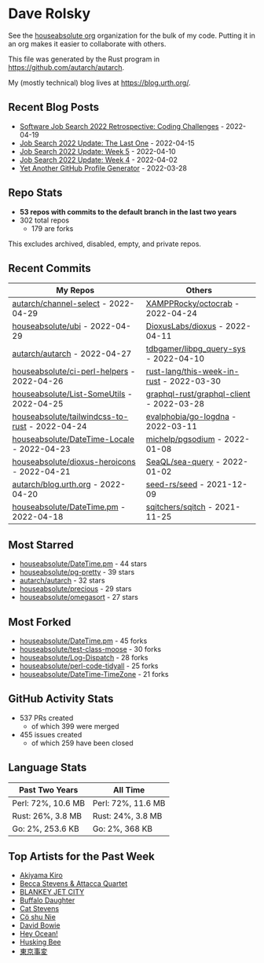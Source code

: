 
# Dave Rolsky

See the [houseabsolute org](/houseabsolute) organization for the bulk of my
code. Putting it in an org makes it easier to collaborate with others.

This file was generated by the Rust program in
https://github.com/autarch/autarch.

My (mostly technical) blog lives at https://blog.urth.org/.

## Recent Blog Posts

- [Software Job Search 2022 Retrospective: Coding Challenges](https://blog.urth.org/2022/04/19/software-job-search-2022-retrospective-coding-challenges/) - 2022-04-19
- [Job Search 2022 Update: The Last One](https://blog.urth.org/2022/04/15/job-search-2022-update-the-last-one/) - 2022-04-15
- [Job Search 2022 Update: Week 5](https://blog.urth.org/2022/04/10/job-search-2022-update-week-5/) - 2022-04-10
- [Job Search 2022 Update: Week 4](https://blog.urth.org/2022/04/02/job-search-2022-update-week-4/) - 2022-04-02
- [Yet Another GitHub Profile Generator](https://blog.urth.org/2022/03/28/yet-another-github-profile-generator/) - 2022-03-28


## Repo Stats
- **53 repos with commits to the default branch in the last two years**
- 302 total repos
  - 179 are forks

This excludes archived, disabled, empty, and private repos.

## Recent Commits
| My Repos | Others |
|----------|--------|
| [autarch/channel-select](https://github.com/autarch/channel-select) - 2022-04-29              | [XAMPPRocky/octocrab](https://github.com/XAMPPRocky/octocrab) - 2022-04-24                |
| [houseabsolute/ubi](https://github.com/houseabsolute/ubi) - 2022-04-29              | [DioxusLabs/dioxus](https://github.com/DioxusLabs/dioxus) - 2022-04-11                |
| [autarch/autarch](https://github.com/autarch/autarch) - 2022-04-27              | [tdbgamer/libpg_query-sys](https://github.com/tdbgamer/libpg_query-sys) - 2022-04-10                |
| [houseabsolute/ci-perl-helpers](https://github.com/houseabsolute/ci-perl-helpers) - 2022-04-26              | [rust-lang/this-week-in-rust](https://github.com/rust-lang/this-week-in-rust) - 2022-03-30                |
| [houseabsolute/List-SomeUtils](https://github.com/houseabsolute/List-SomeUtils) - 2022-04-25              | [graphql-rust/graphql-client](https://github.com/graphql-rust/graphql-client) - 2022-03-28                |
| [houseabsolute/tailwindcss-to-rust](https://github.com/houseabsolute/tailwindcss-to-rust) - 2022-04-24              | [evalphobia/go-logdna](https://github.com/evalphobia/go-logdna) - 2022-03-11                |
| [houseabsolute/DateTime-Locale](https://github.com/houseabsolute/DateTime-Locale) - 2022-04-23              | [michelp/pgsodium](https://github.com/michelp/pgsodium) - 2022-01-08                |
| [houseabsolute/dioxus-heroicons](https://github.com/houseabsolute/dioxus-heroicons) - 2022-04-21              | [SeaQL/sea-query](https://github.com/SeaQL/sea-query) - 2022-01-02                |
| [autarch/blog.urth.org](https://github.com/autarch/blog.urth.org) - 2022-04-20              | [seed-rs/seed](https://github.com/seed-rs/seed) - 2021-12-09                |
| [houseabsolute/DateTime.pm](https://github.com/houseabsolute/DateTime.pm) - 2022-04-18              | [sqitchers/sqitch](https://github.com/sqitchers/sqitch) - 2021-11-25                |


## Most Starred
- [houseabsolute/DateTime.pm](https://github.com/houseabsolute/DateTime.pm) - 44 stars
- [houseabsolute/pg-pretty](https://github.com/houseabsolute/pg-pretty) - 39 stars
- [autarch/autarch](https://github.com/autarch/autarch) - 32 stars
- [houseabsolute/precious](https://github.com/houseabsolute/precious) - 29 stars
- [houseabsolute/omegasort](https://github.com/houseabsolute/omegasort) - 27 stars


## Most Forked
- [houseabsolute/DateTime.pm](https://github.com/houseabsolute/DateTime.pm) - 45 forks
- [houseabsolute/test-class-moose](https://github.com/houseabsolute/test-class-moose) - 30 forks
- [houseabsolute/Log-Dispatch](https://github.com/houseabsolute/Log-Dispatch) - 28 forks
- [houseabsolute/perl-code-tidyall](https://github.com/houseabsolute/perl-code-tidyall) - 25 forks
- [houseabsolute/DateTime-TimeZone](https://github.com/houseabsolute/DateTime-TimeZone) - 21 forks


## GitHub Activity Stats
- 537 PRs created
  - of which 399 were merged
- 455 issues created
  - of which 259 have been closed

## Language Stats
| Past Two Years        | All Time                |
|-----------------------|-------------------------|
| Perl: 72%, 10.6 MB              | Perl: 72%, 11.6 MB                |
| Rust: 26%, 3.8 MB              | Rust: 24%, 3.8 MB                |
| Go: 2%, 253.6 KB              | Go: 2%, 368 KB                |


## Top Artists for the Past Week
* [Akiyama Kiro](https://musicbrainz.org/search?query=Akiyama%20Kiro&amp;type=artist&amp;method=indexed)
* [Becca Stevens &amp; Attacca Quartet](https://musicbrainz.org/search?query=Becca%20Stevens%20%26%20Attacca%20Quartet&amp;type=artist&amp;method=indexed)
* [BLANKEY JET CITY](https://musicbrainz.org/artist/9eab62e8-99f7-4aac-ab10-5192bd8f2807)
* [Buffalo Daughter](https://musicbrainz.org/artist/c71ae637-cbc5-4f57-9c1a-38d691bd3c43)
* [Cat Stevens](https://musicbrainz.org/artist/e2345fdf-2be7-47c5-a6dd-be64353ad134)
* [Cö shu Nie](https://musicbrainz.org/artist/d38d4afb-3c51-4cd5-b6e9-5d4ec71d2440)
* [David Bowie](https://musicbrainz.org/artist/5441c29d-3602-4898-b1a1-b77fa23b8e50)
* [Hey Ocean!](https://musicbrainz.org/artist/6eae7091-1cca-48de-b535-2c878afff6c7)
* [Husking Bee](https://musicbrainz.org/artist/41fd93c6-8f41-4b14-9968-0e13249fa340)
* [東京事変](https://musicbrainz.org/artist/b3d0f168-cb34-47c6-8529-fc05d1fce3ee)

